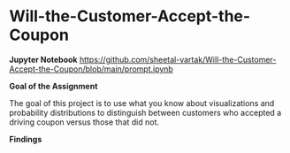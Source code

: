 # Will-the-Customer-Accept-the-Coupon

**Jupyter Notebook** https://github.com/sheetal-vartak/Will-the-Customer-Accept-the-Coupon/blob/main/prompt.ipynb


**Goal of the Assignment**

The goal of this project is to use what you know about visualizations and probability distributions to distinguish between customers who accepted a driving coupon versus those that did not.


**Findings**
